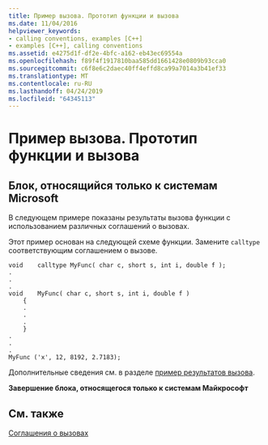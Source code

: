 ```yaml
---
title: Пример вызова. Прототип функции и вызова
ms.date: 11/04/2016
helpviewer_keywords:
- calling conventions, examples [C++]
- examples [C++], calling conventions
ms.assetid: e4275d1f-df2e-4bfc-a162-eb43ec69554a
ms.openlocfilehash: f89f4f1917810baa585dd1661428e0809b93cca0
ms.sourcegitcommit: c6f8e6c2daec40ff4effd8ca99a7014a3b41ef33
ms.translationtype: MT
ms.contentlocale: ru-RU
ms.lasthandoff: 04/24/2019
ms.locfileid: "64345113"
---
```

# <a name="calling-example-function-prototype-and-call"></a>Пример вызова. Прототип функции и вызова

## <a name="microsoft-specific"></a>Блок, относящийся только к системам Microsoft

В следующем примере показаны результаты вызова функции с использованием различных соглашений о вызовах.

Этот пример основан на следующей схеме функции. Замените `calltype` соответствующим соглашением о вызове.

```
void    calltype MyFunc( char c, short s, int i, double f );
.
.
.
void    MyFunc( char c, short s, int i, double f )
    {
    .
    .
    .
    }
.
.
.
MyFunc ('x', 12, 8192, 2.7183);
```

Дополнительные сведения см. в разделе [пример результатов вызова](../cpp/results-of-calling-example.md).

**Завершение блока, относящегося только к системам Майкрософт**

## <a name="see-also"></a>См. также

[Соглашения о вызовах](../cpp/calling-conventions.md)